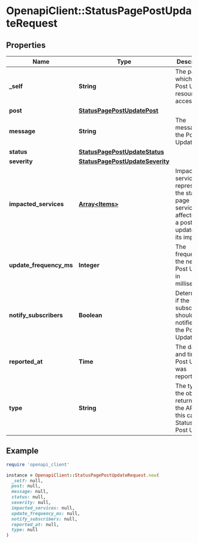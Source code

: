 # OpenapiClient::StatusPagePostUpdateRequest

## Properties

| Name | Type | Description | Notes |
| ---- | ---- | ----------- | ----- |
| **_self** | **String** | The path to which the Post Update resource is accessible. | [optional][readonly] |
| **post** | [**StatusPagePostUpdatePost**](StatusPagePostUpdatePost.md) |  |  |
| **message** | **String** | The message of the Post Update. |  |
| **status** | [**StatusPagePostUpdateStatus**](StatusPagePostUpdateStatus.md) |  |  |
| **severity** | [**StatusPagePostUpdateSeverity**](StatusPagePostUpdateSeverity.md) |  |  |
| **impacted_services** | [**Array&lt;Items&gt;**](Items.md) | Impacted services represent the status page services affected by a post update, and its impact. |  |
| **update_frequency_ms** | **Integer** | The frequency of the next Post Update in milliseconds. |  |
| **notify_subscribers** | **Boolean** | Determines if the subscribers should be notified of the Post Update. |  |
| **reported_at** | **Time** | The date and time the Post Update was reported. | [optional] |
| **type** | **String** | The type of the object returned by the API - in this case, a Status Page Post Update. |  |

## Example

```ruby
require 'openapi_client'

instance = OpenapiClient::StatusPagePostUpdateRequest.new(
  _self: null,
  post: null,
  message: null,
  status: null,
  severity: null,
  impacted_services: null,
  update_frequency_ms: null,
  notify_subscribers: null,
  reported_at: null,
  type: null
)
```

